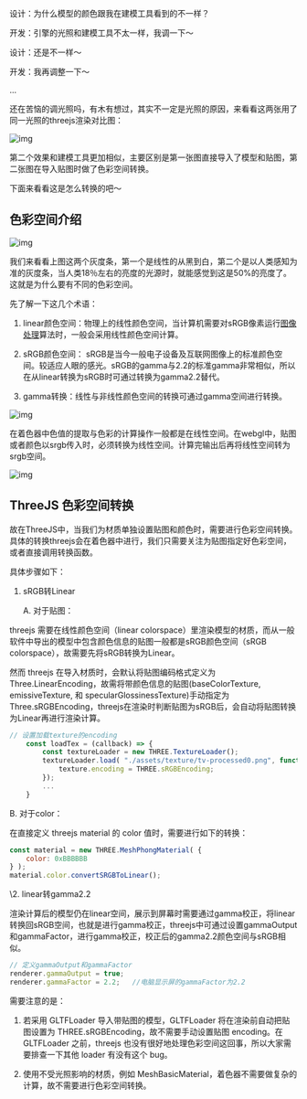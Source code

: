 设计：为什么模型的颜色跟我在建模工具看到的不一样？

开发：引擎的光照和建模工具不太一样，我调一下～

设计：还是不一样～

开发：我再调整一下～

...

还在苦恼的调光照吗，有木有想过，其实不一定是光照的原因，来看看这两张用了同一光照的threejs渲染对比图：

![img](https://ask.qcloudimg.com/draft/444847/ed05kfrxds.png?imageView2/2/w/1620)

第二个效果和建模工具更加相似，主要区别是第一张图直接导入了模型和贴图，第二张图在导入贴图时做了色彩空间转换。

下面来看看这是怎么转换的吧～

## 色彩空间介绍

![img](https://ask.qcloudimg.com/draft/444847/dgy9dwrts2.png?imageView2/2/w/1620)

我们来看看上图这两个灰度条，第一个是线性的从黑到白，第二个是以人类感知为准的灰度条，当人类18％左右的亮度的光源时，就能感觉到这是50%的亮度了。这就是为什么要有不同的色彩空间。

先了解一下这几个术语：

1. linear颜色空间：物理上的线性颜色空间，当计算机需要对sRGB像素运行[图像处理](https://cloud.tencent.com/product/tiia?from=10680)算法时，一般会采用线性颜色空间计算。

2. sRGB颜色空间： sRGB是当今一般电子设备及互联网图像上的标准颜色空间。较适应人眼的感光。sRGB的gamma与2.2的标准gamma非常相似，所以在从linear转换为sRGB时可通过转换为gamma2.2替代。

3. gamma转换：线性与非线性颜色空间的转换可通过gamma空间进行转换。

![img](https://ask.qcloudimg.com/draft/444847/cepxudguco.png?imageView2/2/w/1620)

在着色器中色值的提取与色彩的计算操作一般都是在线性空间。在webgl中，贴图或者颜色以srgb传入时，必须转换为线性空间。计算完输出后再将线性空间转为srgb空间。

![img](https://ask.qcloudimg.com/draft/444847/bhsu18m8ci.png?imageView2/2/w/1620)

## ThreeJS 色彩空间转换

故在ThreeJS中，当我们为材质单独设置贴图和颜色时，需要进行色彩空间转换。具体的转换threejs会在着色器中进行，我们只需要关注为贴图指定好色彩空间，或者直接调用转换函数。

具体步骤如下：

1. sRGB转Linear

   A. 对于贴图：

 threejs 需要在线性颜色空间（linear colorspace）里渲染模型的材质，而从一般软件中导出的模型中包含颜色信息的贴图一般都是sRGB颜色空间（sRGB colorspace），故需要先将sRGB转换为Linear。

 然而 threejs 在导入材质时，会默认将贴图编码格式定义为Three.LinearEncoding，故需将带颜色信息的贴图(baseColorTexture, emissiveTexture, 和 specularGlossinessTexture)手动指定为Three.sRGBEncoding，threejs在渲染时判断贴图为sRGB后，会自动将贴图转换为Linear再进行渲染计算。

```js
// 设置加载texture的encoding
    const loadTex = (callback) => {
        const textureLoader = new THREE.TextureLoader();
        textureLoader.load( "./assets/texture/tv-processed0.png", function(texture){
            texture.encoding = THREE.sRGBEncoding;
        });
        ...
    }
```



B. 对于color：

 在直接定义 threejs material 的 color 值时，需要进行如下的转换：

```js
const material = new THREE.MeshPhongMaterial( {
    color: 0xBBBBBB
} );
material.color.convertSRGBToLinear();
```



\2. linear转gamma2.2

 渲染计算后的模型仍在linear空间，展示到屏幕时需要通过gamma校正，将linear转换回sRGB空间，也就是进行gamma校正，threejs中可通过设置gammaOutput和gammaFactor，进行gamma校正，校正后的gamma2.2颜色空间与sRGB相似。

```js
// 定义gammaOutput和gammaFactor
renderer.gammaOutput = true;
renderer.gammaFactor = 2.2;   //电脑显示屏的gammaFactor为2.2
```



需要注意的是：

1. 若采用 GLTFLoader 导入带贴图的模型，GLTFLoader 将在渲染前自动把贴图设置为 THREE.sRGBEncoding，故不需要手动设置贴图 encoding。在 GLTFLoader 之前，threejs 也没有很好地处理色彩空间这回事，所以大家需要排查一下其他 loader 有没有这个 bug。

2. 使用不受光照影响的材质，例如 MeshBasicMaterial，着色器不需要做复杂的计算，故不需要进行色彩空间转换。
